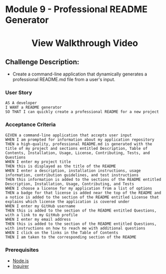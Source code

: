 # Module 9 - Professional README Generator


<!-- <h1 align="center">Module 10 - Team Profile Generator</h1> -->

<h1 align="center">
    <a>
    <!-- <a href="https://www.youtube.com/watch?v=MmCSwY2uNWg" target="_blank"> -->
     View Walkthrough Video
    </a>
</h1>


<div align="center">
    <!-- <img src="./assets/walkthrough.gif" width="600px"> -->
    
</div>


## Challenge Description:

* Create a command-line application that dynamically generates a professional README.md file from a user's input.


### User Story

```
AS A developer
I WANT a README generator
SO THAT I can quickly create a professional README for a new project
```

### Acceptance Criteria

```
GIVEN a command-line application that accepts user input
WHEN I am prompted for information about my application repository
THEN a high-quality, professional README.md is generated with the title of my project and sections entitled Description, Table of Contents, Installation, Usage, License, Contributing, Tests, and Questions
WHEN I enter my project title
THEN this is displayed as the title of the README
WHEN I enter a description, installation instructions, usage information, contribution guidelines, and test instructions
THEN this information is added to the sections of the README entitled Description, Installation, Usage, Contributing, and Tests
WHEN I choose a license for my application from a list of options
THEN a badge for that license is added near the top of the README and a notice is added to the section of the README entitled License that explains which license the application is covered under
WHEN I enter my GitHub username
THEN this is added to the section of the README entitled Questions, with a link to my GitHub profile
WHEN I enter my email address
THEN this is added to the section of the README entitled Questions, with instructions on how to reach me with additional questions
WHEN I click on the links in the Table of Contents
THEN I am taken to the corresponding section of the README
```

### Prerequisites

- [Node.js](https://nodejs.org/en/)
- [Inquirer](https://www.npmjs.com/package/inquirer)
